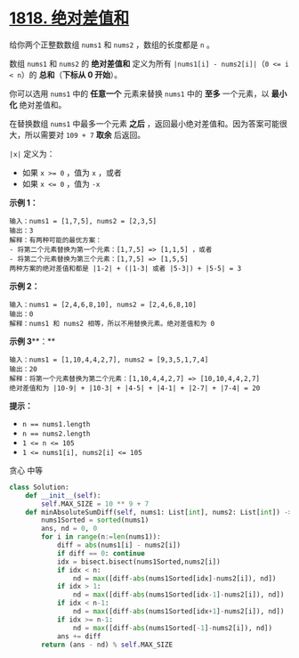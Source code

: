 <!--
 * @Description: 
 * @Autor: Au3C2
 * @Date: 2021-07-14 13:02:23
 * @LastEditors: Au3C2
 * @LastEditTime: 2021-07-14 13:02:53
-->
# [1818. 绝对差值和](https://leetcode-cn.com/problems/minimum-absolute-sum-difference/)

给你两个正整数数组 `nums1` 和 `nums2` ，数组的长度都是 `n` 。

数组 `nums1` 和 `nums2` 的 **绝对差值和** 定义为所有 `|nums1[i] - nums2[i]|`（`0 <= i < n`）的 **总和**（**下标从 0 开始**）。

你可以选用 `nums1` 中的 **任意一个** 元素来替换 `nums1` 中的 **至多** 一个元素，以 **最小化** 绝对差值和。

在替换数组 `nums1` 中最多一个元素 **之后** ，返回最小绝对差值和。因为答案可能很大，所以需要对 `109 + 7` **取余** 后返回。

`|x|` 定义为：

-   如果 `x >= 0` ，值为 `x` ，或者
-   如果 `x <= 0` ，值为 `-x`

 **示例 1：**

```
输入：nums1 = [1,7,5], nums2 = [2,3,5]
输出：3
解释：有两种可能的最优方案：
- 将第二个元素替换为第一个元素：[1,7,5] => [1,1,5] ，或者
- 将第二个元素替换为第三个元素：[1,7,5] => [1,5,5]
两种方案的绝对差值和都是 |1-2| + (|1-3| 或者 |5-3|) + |5-5| = 3
```

**示例 2：**

```
输入：nums1 = [2,4,6,8,10], nums2 = [2,4,6,8,10]
输出：0
解释：nums1 和 nums2 相等，所以不用替换元素。绝对差值和为 0
```

**示例 3****：**

```
输入：nums1 = [1,10,4,4,2,7], nums2 = [9,3,5,1,7,4]
输出：20
解释：将第一个元素替换为第二个元素：[1,10,4,4,2,7] => [10,10,4,4,2,7]
绝对差值和为 |10-9| + |10-3| + |4-5| + |4-1| + |2-7| + |7-4| = 20
```

**提示：**

-   `n == nums1.length`
-   `n == nums2.length`
-   `1 <= n <= 105`
-   `1 <= nums1[i], nums2[i] <= 105`

贪心 中等

```python
class Solution:
    def __init__(self):
        self.MAX_SIZE = 10 ** 9 + 7
    def minAbsoluteSumDiff(self, nums1: List[int], nums2: List[int]) -> int:
        nums1Sorted = sorted(nums1)
        ans, nd = 0, 0
        for i in range(n:=len(nums1)):
            diff = abs(nums1[i] - nums2[i])
            if diff == 0: continue
            idx = bisect.bisect(nums1Sorted,nums2[i])
            if idx < n:
                nd = max([diff-abs(nums1Sorted[idx]-nums2[i]), nd])
            if idx > 1:
                nd = max([diff-abs(nums1Sorted[idx-1]-nums2[i]), nd])
            if idx < n-1:
                nd = max([diff-abs(nums1Sorted[idx+1]-nums2[i]), nd])
            if idx >= n-1:
                nd = max([diff-abs(nums1Sorted[-1]-nums2[i]), nd])
            ans += diff
        return (ans - nd) % self.MAX_SIZE
```